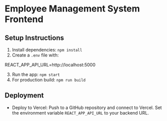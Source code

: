 # Employee Management System Frontend

## Setup Instructions
1. Install dependencies: `npm install`
2. Create a `.env` file with:

REACT_APP_API_URL=http://localhost:5000

3. Run the app: `npm start`
4. For production build: `npm run build`

## Deployment
- Deploy to Vercel: Push to a GitHub repository and connect to Vercel. Set the environment variable `REACT_APP_API_URL` to your backend URL.
